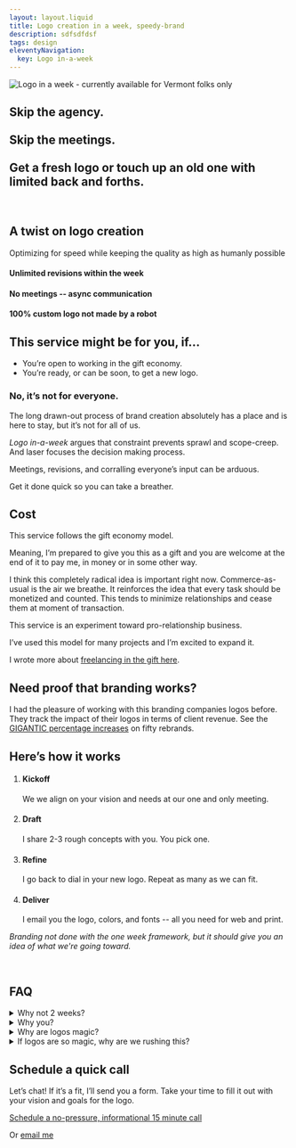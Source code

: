 ```yaml
---
layout: layout.liquid
title: Logo creation in a week, speedy-brand
description: sdfsdfdsf 
tags: design
eleventyNavigation: 
  key: Logo in-a-week
---
```


<section class="hero">

  <img src="/img/speedy/logo-in-a-week.svg" alt="Logo in a week - currently available for Vermont folks only" />
  
## Skip the agency. <br /> <br /> Skip the meetings. <br /> <br /> Get a fresh logo or touch up an old one with limited back and forths.

</section>


<section class="stretch--bg theme--light --center --curvy">
  <div class="logo-wall">
    <img src="/img/speedy/branding/browns-river-farm-logo.jpg" alt="" />
    <img src="/img/speedy/branding/wildcats-logo.jpg" alt="" />
    <img src="/img/speedy/branding/hampshire-logo.jpg" alt="" />
  </div>
</section>





<section class="features stretch theme--emp --center --curvy"> 

  ## A twist on logo creation

   Optimizing for speed while keeping the quality as high as humanly possible

  <div class="results checks cols">
    <div class="card">
      <div class="lottie" data-animation="/animations/loop.json">
      </div>
      <h4>Unlimited revisions within the week </h4>
    </div>
    <div class="card">
      <div class="lottie" data-animation="/animations/speed.json">
      </div>
      <h4>No meetings -- async communication</h4>
    </div>
    <div class="card">
      <div class="lottie" data-animation="/animations/heart.json">
      </div>
      <h4>100% custom logo not made by a robot</h4>
    </div>
  </div>

</section>


<section>

  ## This service might be for you, if...
  
  <ul class="checks">
    <li>You’re open to working in the gift economy.</li>
    <li>You’re ready, or can be soon, to get a new logo.</li>
  </ul>

  
  ### No, it’s not for everyone.
  
  The long drawn-out process of brand creation absolutely has a place and is here to stay, but it’s not for all of us.
  
  <i>Logo in-a-week</i> argues that constraint prevents sprawl and scope-creep. And laser focuses the decision making process.
  
  Meetings, revisions, and corralling everyone’s input can be arduous. 
  
  Get it done quick so you can take a breather.
  
  
  ## Cost
  
  This service follows the gift economy model.
  
  Meaning, I’m prepared to give you this as a gift and you are welcome at the end of it to pay me, in money or in some other way.
  
  I think this completely radical idea is important right now. Commerce-as-usual is the air we breathe. It reinforces the idea that every task should be monetized and counted. This tends to minimize relationships and cease them at moment of transaction.
  
  This service is an experiment toward pro-relationship business.
  
  I’ve used this model for many projects and I’m excited to expand it.
  
  I wrote more about <a href="/blog/gift/">freelancing in the gift here</a>.
  
  
  ## Need proof that branding works?
  
  I had the pleasure of working with this branding companies logos before. They track the impact of their logos in terms of client revenue. See the <a href="https://www.kickcharge.com/portfolio/client-stats/" class="external" >GIGANTIC percentage increases</a> on fifty rebrands. 

</section>

<section class="stretch theme--dark --center --curvy">

 ## Here’s how it works

  <ol class="cols">
    <li>
      <h4>Kickoff</h4> 
      We we align on your vision and needs at our one and only meeting.
    </li>
    <li>
      <h4>Draft</h4> 
      I share 2-3 rough concepts with you. You pick one.
    </li>
    <li><h4>Refine</h4> 
      I go back to dial in your new logo. Repeat as many as we can fit.</li>
    <li>
      <h4>Deliver</h4> 
      I email you the logo, colors, and fonts -- all you need for web and print.
    </li>
</ol>

</section>


<section class="stretch--bg theme--light --center --curvy">
    <p class="--center"><em>Branding not done with the one week framework, but it should give you an idea of what we're going toward.</em></p>
  <div class="logo-wall">
    <img src="/img/speedy/branding/ginger-woodworks-1.jpg" alt="" />
    <img src="/img/speedy/branding/ginger-woodworks-logo.jpg" alt="" />
    <img src="/img/speedy/branding/ginger-woodworks-2.jpg" alt="" />
    <img src="/img/speedy/branding/in-law-brewing-logo-1.jpg" alt="" />
    <img src="/img/speedy/branding/in-law-brewing-1.jpg" alt="" />
    <img src="/img/speedy/branding/in-law-brewing-logo-2.jpg" alt="" />
    <img src="/img/speedy/branding/millriver-carpenters-logo.jpg" alt="" />
    <img src="/img/speedy/branding/creative-carved-signs-logo.jpg" alt="" />
    <img src="/img/speedy/branding/orbit-logo.jpg" alt="" />
    <img src="/img/speedy/branding/marblehead-on-harbor-logo.jpg" alt="" />
    <img src="/img/speedy/branding/harvest-crossing-logo.jpg" alt="" />
    <img src="/img/speedy/branding/brush-brook-community-farm-logo.jpg" alt="" />
  </div>

<!--   <img src="/img/speedy/branding/ux-burlington-conference-logo.jpg" alt="" />
  <img src="/img/speedy/branding/bromin-logo.jpg" alt="" />
  <img src="/img/speedy/branding/fulham-logo.jpg" alt="" />
  <img src="/img/speedy/branding/barcrab-logo.jpg" alt="" />
  <img src="/img/speedy/branding/knobhill-partners-logo.jpg" alt="" /> -->
</section>



<section class="faq">

  ## FAQ

  <details>
    <summary> Why not 2 weeks? </summary>
    <div>

    I believe that working within constraints allows space for excellent work.
    
      It forces you, the business owner, to make decisions and not waddle, waffle.
    
      And it forces me, the designer, to also make decisions and crank out excellent designs.
    </div>
  </details>

  <details>
    <summary >Why you? </summary>
    <div>

     In the last 10 years, i helped 322 orgs create a positive, memorable impression. Half a dozen have taken a jump into the gift-world with me.
    
      Behind this idea is an urge to help small local orgs succeed. 
    
      I want to give that old pizza shop getting cornered by Chili’s and Texas Roadhouse a fighting chance.
    
      I aim to help you expand your reach by creating a crunchy promise your potential customers can sink your teeth into.

      Lastly, taste. This is a real reason why people hire designers. I know what good design looks like and can help channel your vision into something pleasing.
    </div>
  </details>

  <details>
    <summary> Why are logos magic?</summary>
    <div>

      They have the power to communicate your values, philosophy, reputation, and what customers can expect by using succinct imagery.
      
      Your logo is the core of your brand.
      
      Branding is the whole thing - the combination of messaging and visuals you consistently use.
      
      With this service, it’s up to <i>you</i> to apply and express the logo in ways that resonate with your audience. 
      
      It’s also up to you to back up the promise of a logo with action. 
     </div>
  </details>

  <details>
    <summary> If logos are so magic, why are we rushing this?</summary>
    <div>

      Very astute question, reader.

      This is the crux of my offering. 

      I believe logos matter a lot, but I also believe people tend to waste time on them. Let’s meet in the middle and see if we can’t get you a top-notch logo, fast.
     </div>
  </details>

</section>

 <section class="cta stretch theme--dark">

  ## Schedule a quick call

  Let’s chat! If it’s a fit, I’ll send you a form. Take your time to fill it out with your vision and goals for the logo. 
  
  <div class="button">
    <a href="https://calendly.com/vermont-logo/30min?month=2023-11">Schedule a no-pressure, informational 15 minute call</a>
  </div>
  
  Or
   <a href="mailto:hi@wescarr.com">email me</a>

</section>
<script src="/js/animate.js" type="text/javascript"></script>



